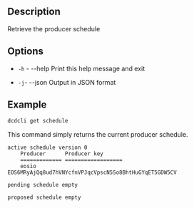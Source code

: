 ## Description

Retrieve the producer schedule


## Options
- `-h` - --help                   Print this help message and exit

- `-j`- --json                   Output in JSON format


## Example

```sh
dcdcli get schedule
```

This command simply returns the current producer schedule. 

```console
active schedule version 0
    Producer      Producer key
    ============= ==================
    eosio         EOS6MRyAjQq8ud7hVNYcfnVPJqcVpscN5So8BhtHuGYqET5GDW5CV

pending schedule empty

proposed schedule empty
```
